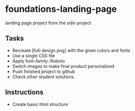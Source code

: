 # foundations-landing-page

landing page project from the odin project

## Tasks

-   Recreate [full-design.png] with the given colors and fonts
-   Use a single CSS file
-   Apply font-family: Roboto
-   Switch images to make final product personalized
-   Push finished project to github
-   Check other student solutions

## Instructions

-   Create basic html structure
